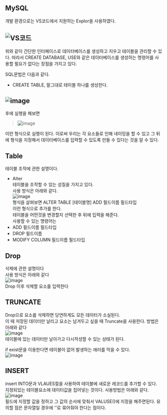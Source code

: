 ## MySQL

개발 환경으로는 VS코드에서 지원하는 Explor을 사용하였다.

![VS코드](https://user-images.githubusercontent.com/80444565/123954566-852c2b00-d9e3-11eb-9a79-8a6bfc452afe.PNG)
--
위와 같이 간단한 인터페이스로 데이터베이스를 생성하고 지우고 테이블을 관리할 수 있다.
따라서 CREATE DATABASE, USE와 같은 데이터베이스를 생성하는 명령어를 사용할 필요가 없다는 장점을 가지고 있다.

SQL문법은 다음과 같다.
- CREATE TABLE, 말그대로 테이블 하나를 생성한다. 

![image](https://user-images.githubusercontent.com/80444565/123956434-a9890700-d9e5-11eb-8f33-141173f343c7.png)
--
후에 실행을 해보면 
> ![image](https://user-images.githubusercontent.com/80444565/123957418-b823ee00-d9e6-11eb-8d4f-ba2a86efd84a.png)

이런 형식으로 실행이 된다.
이로써 우리는 각 요소들로 인해 네이밍을 할 수 있고 그 뒤에 형식을 지정해서 데이터베이스를 입력할 수 있도록 만들 수 있다는 것을 알 수 있다.

Table
--
테이블 조작에 관한 설명이다.
- Alter   
테이블을 조작할 수 있는 성질을 가지고 있다.   
사용 방식은 아래와 같다.   
![image](https://user-images.githubusercontent.com/80444565/123962627-a1809580-d9ec-11eb-8b99-320d543f2414.png)   
형식을 살펴보면 ALTER TABLE [테이블명] ADD 필드이름 필드타입   
이런 형식으로 추가를 한다.   
테이블을 어떤것을 변경할지 선택한 후 뒤에 입력을 해준다.   
사용할 수 있는 명령어는    
- ADD 필드이름 필드타입 
- DROP 필드이름
- MODIFY COLUMN 필드이름 필드타입   

Drop
--   
삭제에 관한 설명이다    
사용 방식은 아래와 같다   
![image](https://user-images.githubusercontent.com/80444565/124071759-d0dde380-da7a-11eb-976b-7f6ef4627e74.png)   
Drop 이후 삭제할 요소를 입력한다   
   
TRUNCATE
--   
Drop으로 요소를 삭제하면 당연하게도 모든 데이터가 소실된다.   
이 때 저장된 데이터만 날리고 요소는 남겨두고 싶을 때 Truncate을 사용한다. 방법은 아래와 같다    
![image](https://user-images.githubusercontent.com/80444565/124072974-747bc380-da7c-11eb-9ed6-33f10771eae0.png)     
테이블에 있는 데이터만 날아가고 다시작성할 수 있는 상태가 된다.   

if exist문을 이용한다면 테이블이 없어 발생하는 애러를 막을 수 있다.   
![image](https://user-images.githubusercontent.com/80444565/124073218-d3d9d380-da7c-11eb-89bb-52fb995c9a15.png)    

INSERT
--    
insert INTO문과 VLAUES절을 사용하여 테이블에 새로운 레코드를 추가할 수 있다.   
지정되있는 테이블요소에 데이터값을 집어넣는 것이다. 사용방법은 아래와 같다.   
![image](https://user-images.githubusercontent.com/80444565/124074745-e81ed000-da7e-11eb-94d1-7c3c4360bc9c.png)   
필드에 지정할 값을 정하고 그 값의 순서에 맞춰서 VALUSE()에 지정을 해주면된다. 유의할 점은 문자열일 경우에 ''로 묶어줘야 한다는 점이다.   
